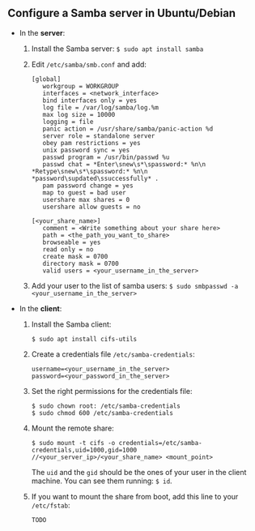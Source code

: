 Configure a Samba server in Ubuntu/Debian
-----------------------------------------

* In the <strong>server</strong>:
  
  1. Install the Samba server: `$ sudo apt install samba`
     
  2. Edit `/etc/samba/smb.conf` and add:
    
     ```
     [global]
        workgroup = WORKGROUP
        interfaces = <network_interface>
        bind interfaces only = yes
        log file = /var/log/samba/log.%m
        max log size = 10000
        logging = file
        panic action = /usr/share/samba/panic-action %d
        server role = standalone server
        obey pam restrictions = yes
        unix password sync = yes
        passwd program = /usr/bin/passwd %u
        passwd chat = *Enter\snew\s*\spassword:* %n\n *Retype\snew\s*\spassword:* %n\n *password\supdated\ssuccessfully* .
        pam password change = yes
        map to guest = bad user
        usershare max shares = 0
        usershare allow guests = no

     [<your_share_name>]
        comment = <Write something about your share here>
        path = <the_path_you_want_to_share>
        browseable = yes
        read only = no
        create mask = 0700
        directory mask = 0700
        valid users = <your_username_in_the_server>
     ```
    
  3. Add your user to the list of samba users: `$ sudo smbpasswd -a <your_username_in_the_server>`

* In the <strong>client</strong>:
  
  1. Install the Samba client:
     
     ```
     $ sudo apt install cifs-utils
     ```
     
  3. Create a credentials file `/etc/samba-credentials`:
     
     ```
     username=<your_username_in_the_server>
     password=<your_password_in_the_server>
     ```
     
  4. Set the right permissions for the credentials file:

     ```
     $ sudo chown root: /etc/samba-credentials
     $ sudo chmod 600 /etc/samba-credentials
     ```
     
  6. Mount the remote share:
     
     ```
     $ sudo mount -t cifs -o credentials=/etc/samba-credentials,uid=1000,gid=1000 //<your_server_ip>/<your_share_name> <mount_point>
     ```
     The `uid` and the `gid` should be the ones of your user in the client machine. You can see them running: `$ id`.
     
  8. If you want to mount the share from boot, add this line to your `/etc/fstab`:
     
     ```
     TODO
     ```
